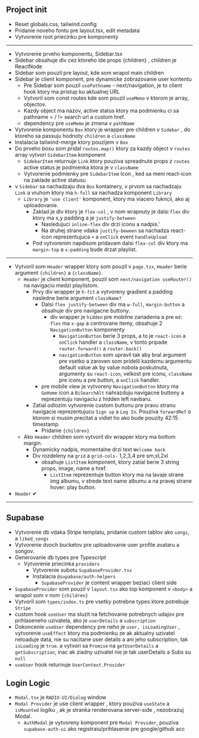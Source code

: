 ## Project init

- Reset globals.css, tailwind.config
- Pridanie noveho fontu pre layout.tsx, edit metadata
- Vytvorenie root priecinku pre komponenty

---

- Vytvorenie prveho komponentu, Sidebar.tsx
- Sidebar obsahuje div cez ktoreho ide props {children} , children je ReactNode
- Sidebar som pouzil pre layout, kde som wrapol main children
- Sidebar je client komponent, pre dynamicke zobrazovanie user kontentu
  - Pre Sidebar som pouzil `usePathname` - next/navigation, je to client hook ktory ma pristup ku aktualnej URL
  - Vytvoril som const routes kde som pouzil `useMemo` v ktorom je array, objectov.
  - Kazdy object ma nazov, active status ktory ma podmienku ci sa pathname = / != search url a custom href.
  - dependency pre `useMemo` je zmena v `pathName`
- Vytvorenie komponentu `Box` ktory je wrapper pre children v `Sidebar` , do ktoreho sa passuju hodnoty `children` a `className`
- Instalacia tailwind-merge ktory pouzijem v `Box`
- Do prveho boxu som pridal `routes.map()` ktory za kazdy object v `routes` array vytvori `SidebarItem` komponent
  - `SidebarItem` returnuje `Link` ktory pouziva spreadnute props z `routes` active status je podmienka ktora je v `className`
  - Vytvorenie podmienky pre `SidebarItem` Icon , ked sa meni react-icon na zaklade active statusu
- v `Sidebar` sa nachadzaju dva `Box` kontainery, v prvom sa nachadzaju `Link` a vruhom ktory ma `h-full` sa nachadza komponent `Library`
  - `Library` je `'use client'` komponent, ktory ma viacero fukncii, ako aj uploadovanie.
    - Zaklad je div ktory je `flex-col` , v nom wrapnuty je dalsi `flex` div ktory ma x,y padding a je `justify-between`
      - Nasledujuci `inline-flex` div drzi iconu a nadpis.'
      - Na druhej strane vdaka `justify-beween` sa nachadza react-icon reprezentujuca `+` a `onClick` event `handleUpload`
    - Pod vytvorenim napdisom pridavam dalsi `flex-col` div ktory ma `margin-top` a `x-padding` bude drzat playlist.

---

- Vytvoril som `Header` wrapper ktory som pouzil v `page.tsx`, `Header` berie argument `{children}` a `{className}`.
  - `Header` je client komponent, pouzil som `next/navigation useRouter()` na navigaciu medzi playlistom.
    - Prvy div wrapper je `h-fit` a vytvoreny gradient a padding nasledne berie argument `className?`
      - Dalsi `flex justify-between` div ma `w-full`, `margin-button` a obsahuje div pre navigacne buttony.
        - div wrapper je `hidden` pre mobilne zariadenia a pre `md: flex` ma `x-gap` a centrovane itemy, obsahuje 2 `NavigationButton` komponenty
          - `NavigationButton` berie 3 props, a to je `react-icon` a `onClick` handler a `className`, v tonto pripade `router.forward()` a `router.back()`
          - `navigationButton` som upravil tak aby bral argument pre vsetko a zaroven som pridelil kazdemu argumentu default value ak by value nobola poskutnuta, argumenty su `react-icon`, velkost pre iconu, `className` pre iconu a pre button, a `onClick` handler.
      - pre mobile view je vytvoreny `NavigationButton` ktory ma `GoHome` icon a `BiSearchAlt` nahrazduju navigacne buttony a reprezentuju navigaciu z hidden left navbaru.
    - Zatial odlozim vytvorenie custom buttonu pre pravu stranu navigacie reprezentujucu `Sign up` a `Log In`. Pouziva `forwardRef` o ktorom si musim precitat a vidiet ho ako bude pouzity 42:15 timestamp.
      - Pridanie `{children}`
  - Ako `Header` children som vytvoril div wrapper ktory ma bottom margin.
    - Dynamicky nadpis, momentalne drzi text `Welcome back`
    - Div rozdeleny na `grid` a `grid-cols-` 1,2,3,4 pre sm,xl,2xl
      - obsahuje `ListItem` komponent, ktory zatial berie 3 string props, image, name a href.
        - `ListItem` reprezentuje button ktory ma na lavaje strane img albumu, v strede text name albumu a na pravej strane hover: play button.
- `Header` ✔

---

## Supabase

- Vytvorenie db vdaka Stripe templatu, pridanie custom tablov ako `songs`, a `liked_songs`
- Vytvorenie dvoch bucketov pre uploadovanie user profile avataru a songov.
- Generovanie db types pre _Typescript_
  - Vytvorenie priecinka `providers`
    - Vytvorenie subotu `SupabaseProvider.tsx`
    - Instalacia `@supabase/auth-helpers`
      - `SupabaseProvider` je content wrapper beziaci client side
- `SupabaseProvider` som pouzil v `layout.tsx` ako top komponent v `<body>` a wrapol som v nom `{children}`
- Vytvoril som `types/index.ts` pre vsetky potrebne types ktore potrebuje `Stripe`
- custom hook `useUser` ma sluzit na fetchovanie potrebnych udajov pre prihlaseneho uzivatela, ako je `userDetails` a `subscription`
- Dokoncenie `useUser` dependency pre neho je `user, isLoadingUser` , vytvorenie `useEffect` ktory ma podmienku ze ak aktualny uzivatel neloaduje data, nie su nacitane user details a ani jeho subscription, tak `isLoading` je `true`. a vytvori sa `Promise` na `getUserDetails` a `getSubscription`, inac ak ziadny uzivatel nie je tak userDetails a Subs su `null`
- `useUser` hook returnuje `UserContext.Provider`

## Login Logic

- `Modal.tsx` je `RADIX-UI/Dialog` window
- `Modal Provider` je use client wrapper , ktory pouziva `useState` a `isMounted` logiku , ak je stranka renderovana server-side , nezobrazuj Modal.
  - `AuthModal` je vytvoreny komponent pre `Modal Provider`, pouziva `supabase-auth-ui` ako registraiu/prihlasenie pre google/github acc
